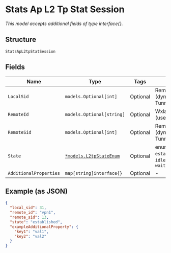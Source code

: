 
# Stats Ap L2 Tp Stat Session

*This model accepts additional fields of type interface{}.*

## Structure

`StatsApL2tpStatSession`

## Fields

| Name | Type | Tags | Description |
|  --- | --- | --- | --- |
| `LocalSid` | `models.Optional[int]` | Optional | Remote sessions id (dynamically unless Tunnel is said to be static) |
| `RemoteId` | `models.Optional[string]` | Optional | WxlanTunnel Remote ID (user-configured) |
| `RemoteSid` | `models.Optional[int]` | Optional | Remote sessions id (dynamically unless Tunnel is said to be static) |
| `State` | [`*models.L2tpStateEnum`](../../doc/models/l2-tp-state-enum.md) | Optional | enum: `established`, `established_with_session`, `idle`, `wait-ctrl-conn`, `wait-ctrl-reply` |
| `AdditionalProperties` | `map[string]interface{}` | Optional | - |

## Example (as JSON)

```json
{
  "local_sid": 31,
  "remote_id": "vpn1",
  "remote_sid": 13,
  "state": "established",
  "exampleAdditionalProperty": {
    "key1": "val1",
    "key2": "val2"
  }
}
```

